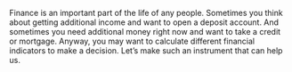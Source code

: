 
Finance is an important part of the life of any people. Sometimes you think about
getting additional income and want to open a deposit account. And sometimes you need additional money right now and want to take a credit or mortgage. Anyway, you may want to calculate different financial indicators to make a decision. Let’s make such an instrument that can help us.
